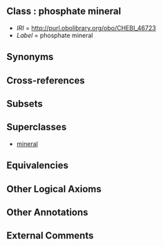 
## Class : phosphate mineral

 * *IRI* = http://purl.obolibrary.org/obo/CHEBI_46723
 * *Label* = phosphate mineral

## Synonyms


## Cross-references


## Subsets


## Superclasses

 * [mineral](../../CHEBI/62/CHEBI_46662.md)

## Equivalencies


## Other Logical Axioms


## Other Annotations


## External Comments

